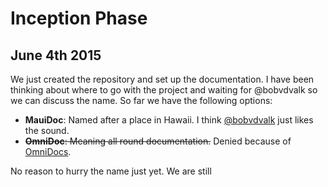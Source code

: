 # Inception Phase

## June 4th 2015
We just created the repository and set up the documentation. I have been
thinking about where to go with the project and waiting for @bobvdvalk
so we can discuss the name. So far we have the following options:

* **MauiDoc**: Named after a place in Hawaii. I think [@bobvdvalk] just 
  likes the sound.
* ~~**OmniDoc**: Meaning all round documentation.~~ Denied because of 
  [OmniDocs].

No reason to hurry the name just yet. We are still 

[OmniDocs]: http://www.newgensoft.com/cloud/enterprise-content-management-ecm-omnidocs-cloud/
[@bobvdvalk]: https://github.com/bobvdvalk
